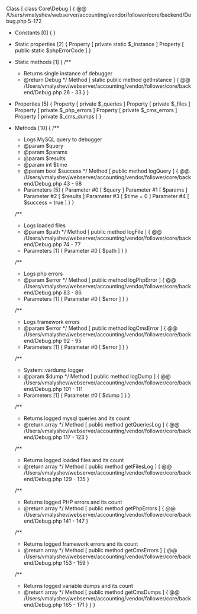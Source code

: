 Class [ <user> class Core\Debug ] {
  @@ /Users/vmalyshev/webserver/accounting/vendor/follower/core/backend/Debug.php 5-172

  - Constants [0] {
  }

  - Static properties [2] {
    Property [ private static $_instance ]
    Property [ public static $phpErrorCode ]
  }

  - Static methods [1] {
    /**
	 * Returns single instance of debugger
	 * @return Debug
	 */
    Method [ <user> static public method getInstance ] {
      @@ /Users/vmalyshev/webserver/accounting/vendor/follower/core/backend/Debug.php 26 - 33
    }
  }

  - Properties [5] {
    Property [ <default> private $_queries ]
    Property [ <default> private $_files ]
    Property [ <default> private $_php_errors ]
    Property [ <default> private $_cms_errors ]
    Property [ <default> private $_cms_dumps ]
  }

  - Methods [10] {
    /**
	 * Logs MySQL query to debugger
	 * @param $query
	 * @param $params
	 * @param $results
	 * @param int $time
	 * @param bool $success
	 */
    Method [ <user> public method logQuery ] {
      @@ /Users/vmalyshev/webserver/accounting/vendor/follower/core/backend/Debug.php 43 - 68

      - Parameters [5] {
        Parameter #0 [ <required> $query ]
        Parameter #1 [ <required> $params ]
        Parameter #2 [ <required> $results ]
        Parameter #3 [ <optional> $time = 0 ]
        Parameter #4 [ <optional> $success = true ]
      }
    }

    /**
	 * Logs loaded files
	 * @param $path
	 */
    Method [ <user> public method logFile ] {
      @@ /Users/vmalyshev/webserver/accounting/vendor/follower/core/backend/Debug.php 74 - 77

      - Parameters [1] {
        Parameter #0 [ <required> $path ]
      }
    }

    /**
	 * Logs php errors
	 * @param $error
	 */
    Method [ <user> public method logPhpError ] {
      @@ /Users/vmalyshev/webserver/accounting/vendor/follower/core/backend/Debug.php 83 - 86

      - Parameters [1] {
        Parameter #0 [ <required> $error ]
      }
    }

    /**
	 * Logs framework errors
	 * @param $error
	 */
    Method [ <user> public method logCmsError ] {
      @@ /Users/vmalyshev/webserver/accounting/vendor/follower/core/backend/Debug.php 92 - 95

      - Parameters [1] {
        Parameter #0 [ <required> $error ]
      }
    }

    /**
	 * System::vardump logger
	 * @param $dump
	 */
    Method [ <user> public method logDump ] {
      @@ /Users/vmalyshev/webserver/accounting/vendor/follower/core/backend/Debug.php 101 - 111

      - Parameters [1] {
        Parameter #0 [ <required> $dump ]
      }
    }

    /**
	 * Returns logged mysql queries and its count
	 * @return array
	 */
    Method [ <user> public method getQueriesLog ] {
      @@ /Users/vmalyshev/webserver/accounting/vendor/follower/core/backend/Debug.php 117 - 123
    }

    /**
	 * Returns logged loaded files and its count
	 * @return array
	 */
    Method [ <user> public method getFilesLog ] {
      @@ /Users/vmalyshev/webserver/accounting/vendor/follower/core/backend/Debug.php 129 - 135
    }

    /**
	 * Returns logged PHP errors and its count
	 * @return array
	 */
    Method [ <user> public method getPhpErrors ] {
      @@ /Users/vmalyshev/webserver/accounting/vendor/follower/core/backend/Debug.php 141 - 147
    }

    /**
	 * Returns logged framework errors and its count
	 * @return array
	 */
    Method [ <user> public method getCmsErrors ] {
      @@ /Users/vmalyshev/webserver/accounting/vendor/follower/core/backend/Debug.php 153 - 159
    }

    /**
	 * Returns logged variable dumps and its count
	 * @return array
	 */
    Method [ <user> public method getCmsDumps ] {
      @@ /Users/vmalyshev/webserver/accounting/vendor/follower/core/backend/Debug.php 165 - 171
    }
  }
}
